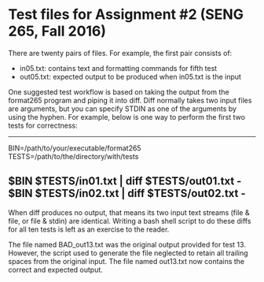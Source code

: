# Test files for Assignment #2 (SENG 265, Fall 2016)

There are twenty pairs of files. For example, the first pair consists of:

* in05.txt: contains text and formatting commands for fifth test
* out05.txt: expected output to be produced when in05.txt is the input

One suggested test workflow is based on taking the output from the
format265 program and piping it into diff. Diff normally takes two input
files are arguments, but you can specify STDIN as one of the arguments
by using the hyphen.  For example, below is one way to perform the first
two tests for correctness:

----
BIN=/path/to/your/executable/format265
TESTS=/path/to/the/directory/with/tests

$BIN $TESTS/in01.txt | diff $TESTS/out01.txt -
$BIN $TESTS/in02.txt | diff $TESTS/out02.txt -
----

When diff produces no output, that means its two input text streams
(file & file, or file & stdin) are identical. Writing a bash shell
script to do these diffs for all ten tests is left as an exercise to
the reader.

The file named BAD_out13.txt was the original output provided for
test 13. However, the script used to generate the file neglected 
to retain all trailing spaces from the original input. The file 
named out13.txt now contains the correct and expected output.
